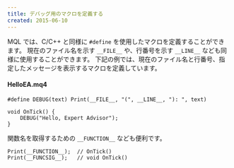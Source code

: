 ```yaml
---
title: デバッグ用のマクロを定義する
created: 2015-06-10
---
```


MQL では、C/C++ と同様に `#define` を使用したマクロを定義することができます。
現在のファイル名を示す `__FILE__` や、行番号を示す `__LINE__` なども同様に使用することができます。
下記の例では、現在のファイル名と行番号、指定したメッセージを表示するマクロを定義しています。

#### HelloEA.mq4

```mql
#define DEBUG(text) Print(__FILE__, "(", __LINE__, "): ", text)

void OnTick() {
    DEBUG("Hello, Expert Advisor");
}
```

関数名を取得するための `__FUNCTION__` なども便利です。

```mql
Print(__FUNCTION__);  // OnTick()
Print(__FUNCSIG__);   // void OnTick()
```

